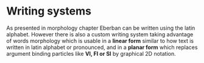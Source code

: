 # Writing systems

As presented in morphology chapter Eberban can be written using the latin
alphabet. However there is also a custom writing system taking advantage
of words morphology which is usable in a __linear form__ similar to how
text is written in latin alphabet or pronounced, and in a __planar form__
which replaces argument binding particles like __VI, FI or SI__ by graphical
2D notation.